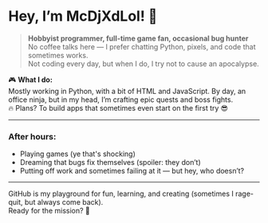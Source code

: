 # Hey, I’m McDjXdLol! 👾

> **Hobbyist programmer, full-time game fan, occasional bug hunter**  
> No coffee talks here — I prefer chatting Python, pixels, and code that sometimes works.  
> Not coding every day, but when I do, I try not to cause an apocalypse.

🎮 **What I do:**  
Mostly working in Python, with a bit of HTML and JavaScript. 
By day, an office ninja, but in my head, I’m crafting epic quests and boss fights.  
🔥 Plans? To build apps that sometimes even start on the first try 😎

---

### After hours:  
- Playing games (ye that's shocking)
- Dreaming that bugs fix themselves (spoiler: they don’t)  
- Putting off work and sometimes failing at it — but hey, who doesn’t?

---

GitHub is my playground for fun, learning, and creating (sometimes I rage-quit, but always come back).  
Ready for the mission? 🚀
